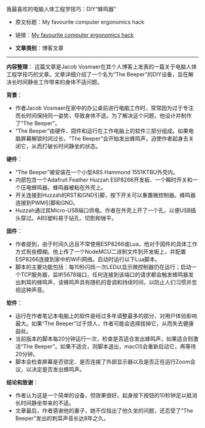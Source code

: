 我最喜欢的电脑人体工程学技巧：DIY“蜂鸣器”
  - 原文标题：My favourite computer ergonomics hack
  - 链接：[My favourite computer ergonomics hack](https://blog.jacobvosmaer.nl/0036-beeper/)

- **文章类别**：博客文章

---
**内容整理**：
这篇文章是Jacob Vosmaer在其个人博客上发表的一篇关于电脑人体工程学技巧的文章。文章详细介绍了一个名为“The Beeper”的DIY设备，旨在解决长时间静坐工作带来的身体不适问题。

**背景**：
- 作者Jacob Vosmaer在家中的办公桌前进行电脑工作时，常常因为过于专注而长时间保持同一姿势，导致身体不适。为了解决这个问题，他设计并制作了“The Beeper”。
- “The Beeper”由硬件、固件和运行在工作电脑上的软件三部分组成。如果电脑屏幕解锁时间过长，“The Beeper”会开始发出蜂鸣声，迫使作者起身去关闭它，从而打破长时间静坐的状态。

**硬件**：
- “The Beeper”被安装在一个小型ABS Hammond 1551KTBU外壳内。
- 内部包含一个Adafruit Feather Huzzah ESP8266开发板、一个瞬时开关和一个压电蜂鸣器。蜂鸣器被粘在外壳上。
- 开关连接到Huzzah的RST和GND引脚，按下开关可以重置微控制器。蜂鸣器连接到PWM引脚和GND。
- Huzzah通过其Micro-USB端口供电。作者在外壳上开了一个孔，以便USB插头穿过。ABS塑料易于钻孔、切割和锉平。

**固件**：
- 作者提到，由于时间久远且不常使用ESP8266或Lua，他对于固件的具体工作方式有些模糊。他上传了一个NodeMCU二进制文件到开发板上，并配置ESP8266连接到家中的WiFi网络。启动时运行以下Lua脚本。
- 脚本的主要功能包括：每10秒闪烁一次LED以显示微控制器仍在运行；启动一个TCP服务器，监听5678端口，任何连接到该端口的请求都会触发蜂鸣器发出刺耳的蜂鸣声，该蜂鸣声具有随机的音调和持续时间，以防止人们习惯并忽视这种声音。

**软件**：
- 运行在作者笔记本电脑上的软件是经过多年调整最多的部分，对用户体验影响最大。如果“The Beeper”过于烦人，作者可能会选择拔掉它，从而失去健康益处。
- 当前版本的脚本每20分钟运行一次，检查是否适合发出蜂鸣声，如果适合则激活“The Beeper”。如果不适合，则脚本退出，macOS会重新启动它，再等待20分钟。
- 脚本会检查屏幕是否锁定、是否连接了外部显示器以及是否正在运行Zoom会议，以决定是否发出蜂鸣声。

**结论和致谢**：
- 作者认为这是一个简单的设备，但效果很好。起身按下按钮的10秒钟足以抵消长时间静坐带来的不适。
- 文章最后，作者感谢他的妻子，她不仅指出了他久坐的问题，还忍受了“The Beeper”发出的刺耳声音长达8年之久。